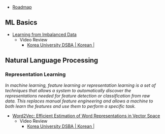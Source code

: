 * [Roadmap](https://jjerry-k.github.io/blog/paper_roadmap/#paper-reading-roadmap)
## ML Basics
* [Learning from Imbalanced Data](https://ieeexplore.ieee.org/abstract/document/5128907)
  * Video Review
    * [Korea University DSBA | Korean | ](https://www.youtube.com/watch?v=kkJirPwScQQ) 
  
## Natural Language Processing
### Representation Learning
*In machine learning, feature learning or representation learning is a set of techniques that allows a system to automatically discover the representations needed for feature detection or classification from raw data. This replaces manual feature engineering and allows a machine to both learn the features and use them to perform a specific task.*
* [Word2Vec: Efficient Estimation of Word Representations in Vector Space](https://arxiv.org/abs/1301.3781)
  * Video Review
    * [Korea University DSBA | Korean | ](https://www.youtube.com/watch?v=sidPSG-EVDo) 
